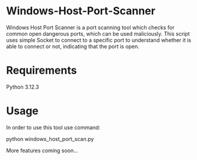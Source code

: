 # Windows-Host-Port-Scanner
Windows Host Port Scanner is a port scanning tool which checks for common open dangerous ports, which can be used maliciously. This script uses simple Socket to connect to a specific port to understand whether it is able to connect or not, indicating that the port is open.
# Requirements
Python 3.12.3

# Usage
In order to use this tool use command:

python windows_host_port_scan.py <your designated IP address>

More features coming soon...
